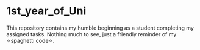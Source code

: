 # 1st_year_of_Uni
This repository contains my humble beginning as a student completing my assigned tasks. Nothing much to see, just a friendly reminder of my ✧spaghetti code✧.
